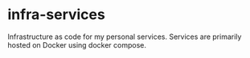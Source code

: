 # infra-services
Infrastructure as code for my personal services. Services are primarily hosted on Docker using docker compose.
